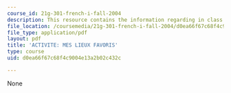 ```yaml
---
course_id: 21g-301-french-i-fall-2004
description: This resource contains the information regarding in class activities.
file_location: /coursemedia/21g-301-french-i-fall-2004/d0ea66f67c68f4c9004e13a2b02c432c_MIT21G_301F04_ch6_ex1.pdf
file_type: application/pdf
layout: pdf
title: 'ACTIVITE: MES LIEUX FAVORIS'
type: course
uid: d0ea66f67c68f4c9004e13a2b02c432c

---
```

None